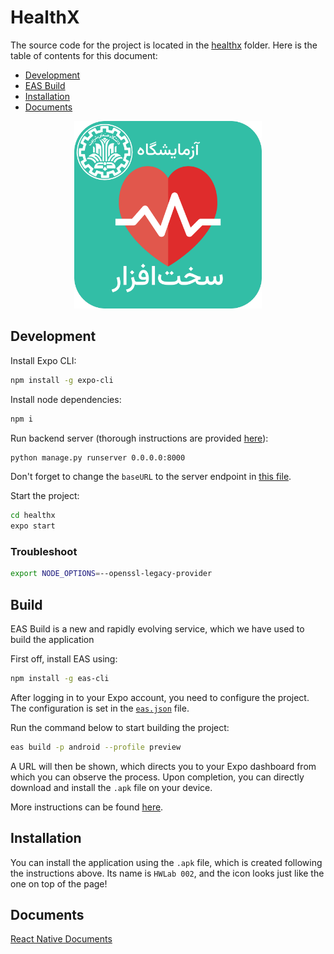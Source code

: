 # HealthX
The source code for the project is located in the [healthx](./healthx) folder. Here is the table of contents for this document:
  
  - [Development](#development)
  - [EAS Build](#build)
  - [Installation](#installation)
  - [Documents](#documents)

<div align="center">
  <img width="300px" src="/Code/app/healthx/assets/android_icon.png" alt="Application icon"/>
</div>

## Development

Install Expo CLI:

```bash
npm install -g expo-cli
```

Install node dependencies:

```bash
npm i
```

Run backend server (thorough instructions are provided [here](/Code/backend)):

```bash
python manage.py runserver 0.0.0.0:8000
```

Don't forget to change the `baseURL` to the server endpoint in [this file](/Code/app/healthx/src/api/base.js).

Start the project:

```bash
cd healthx
expo start
```

### Troubleshoot

```bash
export NODE_OPTIONS=--openssl-legacy-provider
```

## Build

EAS Build is a new and rapidly evolving service, which we have used to build the application

First off, install EAS using:

```bash
npm install -g eas-cli
```

After logging in to your Expo account, you need to configure the project. The configuration is set in the [`eas.json`](/Code/app/healthx/eas.json) file.

Run the command below to start building the project:

```bash
eas build -p android --profile preview
```

A URL will then be shown, which directs you to your Expo dashboard from which you can observe the process. Upon completion, you can directly download and install the `.apk` file on your device.

More instructions can be found [here](https://docs.expo.dev/build-reference/apk/).

## Installation
You can install the application using the `.apk` file, which is created following the instructions above. Its name is `HWLab 002`, and the icon looks just like the one on top of the page!

## Documents

[React Native Documents](https://reactnative.dev/docs/integration-with-existing-apps)
